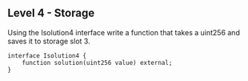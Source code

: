 ## Level 4 - Storage
Using the Isolution4 interface write a function that takes a uint256 and saves it to storage slot 3.

    interface Isolution4 {
        function solution(uint256 value) external;
    }